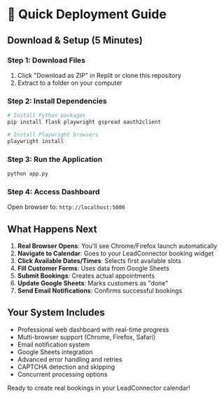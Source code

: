 # 🚀 Quick Deployment Guide

## Download & Setup (5 Minutes)

### Step 1: Download Files
1. Click "Download as ZIP" in Replit or clone this repository
2. Extract to a folder on your computer

### Step 2: Install Dependencies
```bash
# Install Python packages
pip install flask playwright gspread oauth2client

# Install Playwright browsers
playwright install
```

### Step 3: Run the Application
```bash
python app.py
```

### Step 4: Access Dashboard
Open browser to: `http://localhost:5000`

## What Happens Next

1. **Real Browser Opens**: You'll see Chrome/Firefox launch automatically
2. **Navigate to Calendar**: Goes to your LeadConnector booking widget
3. **Click Available Dates/Times**: Selects first available slots
4. **Fill Customer Forms**: Uses data from Google Sheets
5. **Submit Bookings**: Creates actual appointments
6. **Update Google Sheets**: Marks customers as "done"
7. **Send Email Notifications**: Confirms successful bookings

## Your System Includes

- Professional web dashboard with real-time progress
- Multi-browser support (Chrome, Firefox, Safari)
- Email notification system
- Google Sheets integration
- Advanced error handling and retries
- CAPTCHA detection and skipping
- Concurrent processing options

Ready to create real bookings in your LeadConnector calendar!